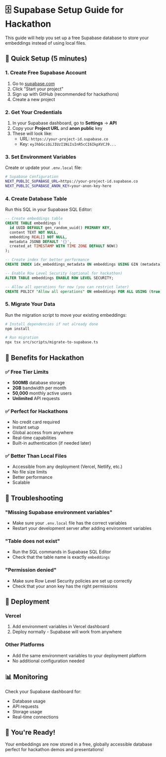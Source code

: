 # 🗄️ Supabase Setup Guide for Hackathon

This guide will help you set up a free Supabase database to store your embeddings instead of using local files.

## 🚀 Quick Setup (5 minutes)

### 1. Create Free Supabase Account
1. Go to [supabase.com](https://supabase.com)
2. Click "Start your project" 
3. Sign up with GitHub (recommended for hackathons)
4. Create a new project

### 2. Get Your Credentials
1. In your Supabase dashboard, go to **Settings** → **API**
2. Copy your **Project URL** and **anon public** key
3. These will look like:
   - URL: `https://your-project-id.supabase.co`
   - Key: `eyJhbGciOiJIUzI1NiIsInR5cCI6IkpXVCJ9...`

### 3. Set Environment Variables
Create or update your `.env.local` file:

```bash
# Supabase Configuration
NEXT_PUBLIC_SUPABASE_URL=https://your-project-id.supabase.co
NEXT_PUBLIC_SUPABASE_ANON_KEY=your-anon-key-here
```

### 4. Create Database Table
Run this SQL in your Supabase SQL Editor:

```sql
-- Create embeddings table
CREATE TABLE embeddings (
  id UUID DEFAULT gen_random_uuid() PRIMARY KEY,
  content TEXT NOT NULL,
  embedding REAL[] NOT NULL,
  metadata JSONB DEFAULT '{}',
  created_at TIMESTAMP WITH TIME ZONE DEFAULT NOW()
);

-- Create index for better performance
CREATE INDEX idx_embeddings_metadata ON embeddings USING GIN (metadata);

-- Enable Row Level Security (optional for hackathon)
ALTER TABLE embeddings ENABLE ROW LEVEL SECURITY;

-- Allow all operations for now (you can restrict later)
CREATE POLICY "Allow all operations" ON embeddings FOR ALL USING (true);
```

### 5. Migrate Your Data
Run the migration script to move your existing embeddings:

```bash
# Install dependencies if not already done
npm install

# Run migration
npx tsx src/scripts/migrate-to-supabase.ts
```

## 🎯 Benefits for Hackathon

### ✅ **Free Tier Limits**
- **500MB** database storage
- **2GB** bandwidth per month
- **50,000** monthly active users
- **Unlimited** API requests

### ✅ **Perfect for Hackathons**
- No credit card required
- Instant setup
- Global access from anywhere
- Real-time capabilities
- Built-in authentication (if needed later)

### ✅ **Better Than Local Files**
- Accessible from any deployment (Vercel, Netlify, etc.)
- No file size limits
- Better performance
- Scalable

## 🔧 Troubleshooting

### "Missing Supabase environment variables"
- Make sure your `.env.local` file has the correct variables
- Restart your development server after adding environment variables

### "Table does not exist"
- Run the SQL commands in Supabase SQL Editor
- Check that the table name is exactly `embeddings`

### "Permission denied"
- Make sure Row Level Security policies are set up correctly
- Check that your anon key has the right permissions

## 🚀 Deployment

### Vercel
1. Add environment variables in Vercel dashboard
2. Deploy normally - Supabase will work from anywhere

### Other Platforms
- Add the same environment variables to your deployment platform
- No additional configuration needed

## 📊 Monitoring

Check your Supabase dashboard for:
- Database usage
- API requests
- Storage usage
- Real-time connections

## 🎉 You're Ready!

Your embeddings are now stored in a free, globally accessible database perfect for hackathon demos and presentations! 
